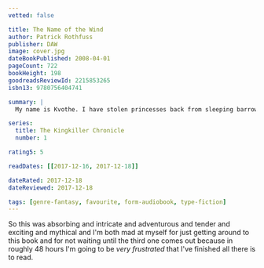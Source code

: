 ```yaml
---
vetted: false

title: The Name of the Wind
author: Patrick Rothfuss
publisher: DAW
image: cover.jpg
dateBookPublished: 2008-04-01
pageCount: 722
bookHeight: 198
goodreadsReviewId: 2215853265
isbn13: 9780756404741

summary: |
  My name is Kvothe. I have stolen princesses back from sleeping barrow kings. I burned down the town of Trebon. I have spent the night with Felurian and left with both my sanity and my life. I was expelled from the University at a younger age than most people are allowed in. I tread paths by moonlight that others fear to speak of during day. I have talked to Gods, loved women, and written songs that make the minstrels weep. You may have heard of me. So begins a tale unequaled in fantasy literature—the story of a hero told in his own voice. It is a tale of sorrow, a tale of survival, a tale of one man's search for meaning in his universe, and how that search, and the indomitable will that drove it, gave birth to a legend.

series:
  title: The Kingkiller Chronicle
  number: 1

rating5: 5

readDates: [[2017-12-16, 2017-12-18]]

dateRated: 2017-12-18
dateReviewed: 2017-12-18

tags: [genre-fantasy, favourite, form-audiobook, type-fiction]
---
```


So this was absorbing and intricate and adventurous and tender and exciting and mythical and I'm both mad at myself for just getting around to this book and for not waiting until the third one comes out because in roughly 48 hours I'm going to be _very frustrated_ that I've finished all there is to read.
